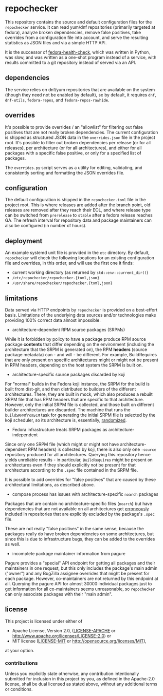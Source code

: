 # repochecker

This repository contains the source and default configuration files for the `repochecker` service. It can read yum/dnf
repositories (primarily targeted at fedora), analyze broken dependencies, remove false positives, take overrides from a
configuration file into account, and serve the resulting statistics as JSON files and via a simple HTTP API.

It is the successor of [fedora-health-check](https://pagure.io/fedora-health-check), which was written in Python, was
slow, and was written as a one-shot program instead of a service, with results committed to a git repository instead of
served via an API.

## dependencies

The service relies on dnf/yum repositories that are available on the system (though they need not be enabled by
default), so by default, it requires `dnf`, `dnf-utils`, `fedora-repos`, and `fedora-repos-rawhide`.

## overrides

It's possible to provide overrides / an "allowlist" for filtering out false positives that are not really broken
dependencies. The current configuration is shipped as structured JSON data in the `overrides.json` file in the project
root. It's possible to filter out broken dependencies per release (or for all releases), per architecture (or for all
architectures), and either for all packages with a specific false positive, or only for a specified list of packages.

The `overrides.py` script serves as a utility for editing, validating, and consistently sorting and formatting the JSON
overrides file.  

## configuration

The default configuration is shipped in the `repochecker.toml` file in the project root. This is where releases are
added after the branch point, old releases are removed after they reach their EOL, and where release type can be
switched from `prerelease` to `stable` after a fedora release reaches GA. The refresh interval for repository data and
package maintainers can also be configured (in number of hours).

## deployment

An example systemd unit file is provided in the `etc` directory. By default, `repochecker` will check the following
locations for an existing configuration file and overrides, in this order, and will use the first one it finds:

- current working directory (as returned by `std::env::current_dir()`)
- `/etc/repochecker/repochecker.{toml,json}`
- `/usr/share/repochecker/repochecker.{toml,json}`

## limitations

Data served via HTTP endpoints by `repochecker` is provided on a best-effort basis. Limitations of the underlying data
sources and/or technologies make providing 100% correct data almost impossible.

- architecture-dependent RPM source packages (SRPMs)

While it is forbidden by policy to have a package produce RPM source package **contents** that differ depending on the
environment (including the architecture that the SRPM is generated on), the RPM **headers** (source package metadata)
can - and will - be different. For example, BuildRequires that are only present on specific architectures might or
might not be present in RPM headers, depending on the host system the SRPM is built on.

- architecture-specific source packages discarded by koji

For "normal" builds in the Fedora koji instance, the SRPM for the build is built from dist-git, and then distributed to
builders of the different architectures. There, they are built in mock, which also produces a rebuilt SRPM file that
has RPM headers that are specific to that architecture. However, only the initial SRPM file is collected, and those
built on different builder architectures are discarded. The machine that runs the `buildSRPMfromSCM` task for generating
the initial SRPM file is selected by the koji scheduler, so its architecture is, essentially, [randomized].

[randomized]: https://pagure.io/koji/issue/2726

- Fedora infrastructure treats SRPM packages as architecture-independent

Since only one SRPM file (which might or might not have architecture-dependent RPM headers) is collected by koji, there
is also only one `-source` repository produced for all architectures. Querying this repository hence yields unreliable
results - in particular, `BuildRequires` might be present on architectures even if they should explicitly not be present
for that architecture according to the `.spec` file contained in the SRPM file.

It is possible to add overrides for "false positives" that are caused by these architectural limitations, as described
above.

- compose process has issues with architecture-specific `noarch` packages

Packages that are contain no architecture-specific files (`noarch`) but have dependencies that are not available on all
architectures get [erroneously] included in repositories that are explicitly excluded by the package's `.spec` file.

These are not really "false positives" in the same sense, because the packages really do have broken dependencies on
some architectures, but since this is due to infrastructure bugs, they can be added to the overrides as well. 

[erroneously]: https://pagure.io/koji/issue/1843

- incomplete package maintainer information from pagure

Pagure provides a "special" API endpoint for getting all packages and their maintainers in one request, but this only
includes the package's main admin ("owner") and any BugZilla assignee overrides that might be present for each
package. However, co-maintainers are not returned by this endpoint at all. Querying the pagure API for almost 30000
individual packages just to get information for all co-maintainers seems unreasonable, so `repochecker` can only
associate packages with their "main admin".

## license

This project is licensed under either of

- Apache License, Version 2.0, ([LICENSE-APACHE](LICENSE-APACHE) or <http://www.apache.org/licenses/LICENSE-2.0>) or
- MIT license ([LICENSE-MIT](LICENSE-MIT) or <http://opensource.org/licenses/MIT>),

at your option.

### contributions

Unless you explicitly state otherwise, any contribution intentionally submitted for inclusion in this project by you, as
defined in the Apache-2.0 license, shall be dual licensed as stated above, without any additional terms or conditions.

